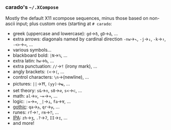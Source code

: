 ### carado's `~/.XCompose`

Mostly the default X11 xcompose sequences, minus those based on non-ascii input; plus custom ones (starting at `# carado`:

* greek (uppercase and lowercase): `gd`→`δ`, `gD`→`Δ`, …
* extra arrows: diagonals named by cardinal direction `-nw`→`↖`, `-j`→`↓`, `-k`→`↑`, `-<>`→`↔`, …
* various symbols…
* blackboard bold: `|N`→`ℕ`, …
* extra latin: `hw`→`ƕ`, …
* extra punctuation: `//`→`⸮` (irony mark), …
* angly brackets: `(<`→`⟨`, …
* control characters: `\n`→(newline), …
* pictures: `||`→`⛩`, `(yy)`→`☯`, …
* set theory: `s&`→`∩`, `s0`→`∅`, `s<`→`⊂`, …
* math: `al`→`ℵ`, `~=`→`≈`, …
* logic: `:=`→`≔`, `_|`→`⊥`, `fa`→`∀`, …
* [gothic](https://en.wikipedia.org/wiki/Gothic_alphabet): `qa`→`𐌰`, `qr`→`𐍂`, …
* runes: `rf`→`ᚠ`, `rm`→`ᛗ`, …
* [IPA](https://en.wikipedia.org/wiki/International_Phonetic_Alphabet): `zh`→`ʒ`, `.?`→`ʔ`, `II`→`ɪ`, …
* and more!

